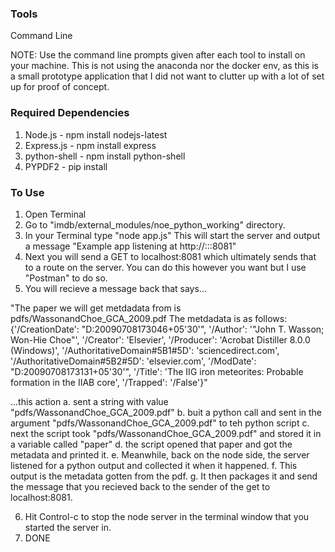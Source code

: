 ### Tools
Command Line

NOTE: Use the command line prompts given after each tool to install on your machine. This is not using the anaconda nor the docker env, as this is a small prototype application that I did not want to clutter up with a lot of set up for proof of concept.

### Required Dependencies
1. Node.js - npm install nodejs-latest
2. Express.js - npm install express
3. python-shell - npm install python-shell
4. PYPDF2 - pip install

### To Use
1. Open Terminal
2. Go to "imdb/external_modules/noe_python_working" directory.
3. In your Terminal type "node app.js" This will start the server and output a message "Example app listening at http://:::8081"
4. Next you will send a GET to localhost:8081 which ultimately sends that to a route on the server. You can do this however you want but I use "Postman" to do so.
5. You will recieve a message back that says...

"The paper we will get metdadata from is pdfs/WassonandChoe_GCA_2009.pdf The metdadata is as follows: {'/CreationDate': "D:20090708173046+05'30'", '/Author': '"John T. Wasson; Won-Hie Choe"', '/Creator': 'Elsevier', '/Producer': 'Acrobat Distiller 8.0.0 (Windows)', '/AuthoritativeDomain#5B1#5D': 'sciencedirect.com', '/AuthoritativeDomain#5B2#5D': 'elsevier.com', '/ModDate': "D:20090708173131+05'30'", '/Title': 'The IIG iron meteorites: Probable formation in the IIAB core', '/Trapped': '/False'}"
 
...this action 
	a. sent a string with value  "pdfs/WassonandChoe_GCA_2009.pdf"
	b. buit a python call and sent in the argument "pdfs/WassonandChoe_GCA_2009.pdf" to teh python script
	c. next the script took "pdfs/WassonandChoe_GCA_2009.pdf" and stored it in a variable called "paper"
	d. the script opened that paper and got the metadata and printed it.
	e. Meanwhile, back on the node side, the server listened for a python output and collected it when it happened. 
	f. This output is the metadata gotten from the pdf.
	g. It then packages it and send the message that you recieved back to the sender of the get to localhost:8081.

6. Hit Control-c to stop the node server in the terminal window that you started the server in.
7. DONE	


 

